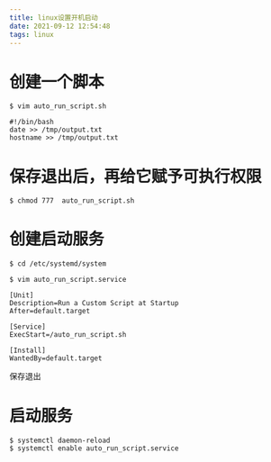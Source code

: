 ```yaml
---
title: linux设置开机启动
date: 2021-09-12 12:54:48
tags: linux
---
```



# 创建一个脚本
```shell
$ vim auto_run_script.sh

#!/bin/bash
date >> /tmp/output.txt
hostname >> /tmp/output.txt
```
# 保存退出后，再给它赋予可执行权限
```shell
$ chmod 777  auto_run_script.sh
```

# 创建启动服务

 ```shell
$ cd /etc/systemd/system

$ vim auto_run_script.service

[Unit]
Description=Run a Custom Script at Startup
After=default.target

[Service]
ExecStart=/auto_run_script.sh

[Install]
WantedBy=default.target

```
保存退出

# 启动服务
```
$ systemctl daemon-reload
$ systemctl enable auto_run_script.service
```